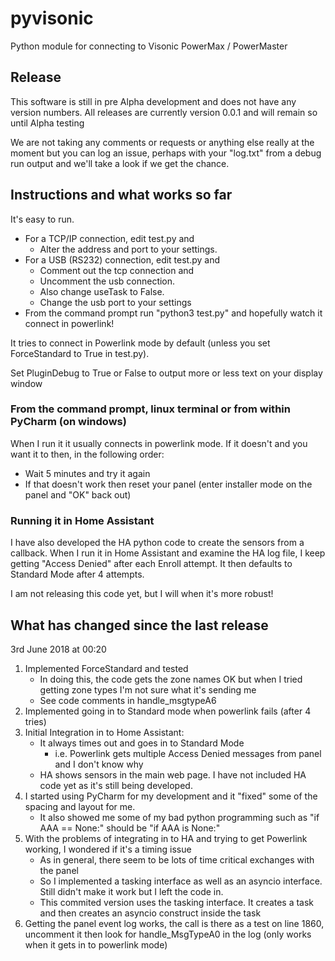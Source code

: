 # pyvisonic
Python module for connecting to Visonic PowerMax / PowerMaster

## Release
This software is still in pre Alpha development and does not have any version numbers. All releases are currently version 0.0.1 and will remain so until Alpha testing

We are not taking any comments or requests or anything else really at the moment but you can log an issue, perhaps with your "log.txt" from a debug run output and we'll take a look if we get the chance.

## Instructions and what works so far
It's easy to run. 
- For a TCP/IP connection, edit test.py and 
    - Alter the address and port to your settings. 
- For a USB (RS232) connection, edit test.py and 
    - Comment out the tcp connection and 
    - Uncomment the usb connection. 
    - Also change useTask to False.
    - Change the usb port to your settings
- From the command prompt run "python3 test.py" and hopefully watch it connect in powerlink! 

It tries to connect in Powerlink mode by default (unless you set ForceStandard to True in test.py).

Set PluginDebug to True or False to output more or less text on your display window

### From the command prompt, linux terminal or from within PyCharm (on windows)
When I run it it usually connects in powerlink mode. If it doesn't and you want it to then, in the following order:
- Wait 5 minutes and try it again
- If that doesn't work then reset your panel (enter installer mode on the panel and "OK" back out)

### Running it in Home Assistant
I have also developed the HA python code to create the sensors from a callback. 
When I run it in Home Assistant and examine the HA log file, I keep getting "Access Denied" after each Enroll attempt. It then defaults to Standard Mode after 4 attempts.

I am not releasing this code yet, but I will when it's more robust!

    
## What has changed since the last release

3rd June 2018 at 00:20
1. Implemented ForceStandard and tested
    - In doing this, the code gets the zone names OK but when I tried getting zone types I'm not sure what it's sending me
    - See code comments in handle_msgtypeA6
2. Implemented going in to Standard mode when powerlink fails (after 4 tries)
3. Initial Integration in to Home Assistant:
    - It always times out and goes in to Standard Mode 
        - i.e. Powerlink gets multiple Access Denied messages from panel and I don't know why
    - HA shows sensors in the main web page. I have not included HA code yet as it's still being developed.
4. I started using PyCharm for my development and it "fixed" some of the spacing and layout for me.
    - It also showed me some of my bad python programming such as "if AAA == None:"  should be "if AAA is None:"
5. With the problems of integrating in to HA and trying to get Powerlink working, I wondered if it's a timing issue
    - As in general, there seem to be lots of time critical exchanges with the panel
    - So I implemented a tasking interface as well as an asyncio interface. Still didn't make it work but I left the code in.
    - This commited version uses the tasking interface. It creates a task and then creates an asyncio construct inside the task
6. Getting the panel event log works, the call is there as a test on line 1860, uncomment it then look for handle_MsgTypeA0 in the log (only works when it gets in to powerlink mode)



